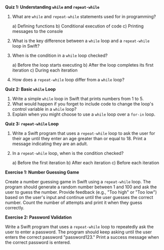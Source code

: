 **Quiz 1: Understanding `while` and `repeat-while`**

1. What are `while` and `repeat-while` statements used for in programming?

   a) Defining functions
   b) Conditional execution of code
   c) Printing messages to the console

2. What is the key difference between a `while` loop and a `repeat-while` loop in Swift?

3. When is the condition in a `while` loop checked?

   a) Before the loop starts executing
   b) After the loop completes its first iteration
   c) During each iteration

4. How does a `repeat-while` loop differ from a `while` loop?

**Quiz 2: Basic `while` Loop**

1. Write a simple `while` loop in Swift that prints numbers from 1 to 5.
2. What would happen if you forget to include code to change the loop's control variable in a `while` loop?
3. Explain when you might choose to use a `while` loop over a `for-in` loop.

**Quiz 3: `repeat-while` Loop**

1. Write a Swift program that uses a `repeat-while` loop to ask the user for their age until they enter an age greater than or equal to 18. 
   Print a message indicating they are an adult.

2. In a `repeat-while` loop, when is the condition checked?

   a) Before the first iteration
   b) After each iteration
   c) Before each iteration

**Exercise 1: Number Guessing Game**

Create a number guessing game in Swift using a `repeat-while` loop. The program should generate a random number between 1 and 100 and ask 
the user to guess the number. Provide feedback (e.g., "Too high" or "Too low") based on the user's input and continue until the user guesses 
the correct number. Count the number of attempts and print it when they guess correctly.

**Exercise 2: Password Validation**

Write a Swift program that uses a `repeat-while` loop to repeatedly ask the user to enter a password. The program should keep asking until 
the user enters the correct password "password123." Print a success message when the correct password is entered.

